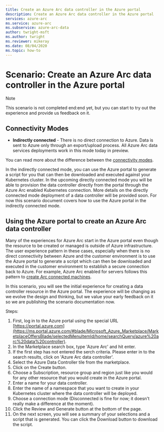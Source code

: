 ```yaml
---
title: Create an Azure Arc data controller in the Azure portal
description: Create an Azure Arc data controller in the Azure portal
services: azure-arc
ms.service: azure-arc
ms.subservice: azure-arc-data
author: twright-msft
ms.author: twright
ms.reviewer: mikeray
ms.date: 08/04/2020
ms.topic: how-to
---
```


# Scenario: Create an Azure Arc data controller in the Azure portal

> [!NOTE]
> This scenario is not completed end:end yet, but you can start to try out the experience and provide us feedback on it.

## Connectivity Modes

- **Indirectly connected** - There is no direct connection to Azure. Data is sent to Azure only through an export/upload process. All Azure Arc data services deployments work in this mode today in preview.

You can read more about the difference between the [connectivity modes](connectivity.md).

In the indirectly connected mode, you can use the Azure portal to generate a script for you that can then be downloaded and executed against your Kubernetes cluster. In the upcoming directly connected mode you will be able to provision the data controller directly from the portal through the Azure Arc enabled Kubernetes connection. More details on the directly connected mode deployment of a data controller will be provided soon. For now this scenario document covers how to use the Azure portal in the indirectly connected mode.

## Using the Azure portal to create an Azure Arc data controller

Many of the experiences for Azure Arc start in the Azure portal even though the resource to be created or managed is outside of Azure infrastructure. The user experience pattern in these cases, especially when there is no direct connectivity between Azure and the customer environment is to use the Azure portal to generate a script which can then be downloaded and executed in the customer environment to establish a secure connection back to Azure. For example, Azure Arc enabled for servers follows this pattern to [create Arc connected machines](/azure-arc/servers/onboard-portal).

In this scenario, you will see the initial experience for creating a data controller resource in the Azure portal. The experience will be changing as we evolve the design and thinking, but we value your early feedback on it so we are publishing the scenario documentation now.

Steps:

1. First, log in to the Azure portal using the special URL [https://portal.azure.com](https://ms.portal.azure.com/#blade/Microsoft_Azure_Marketplace/MarketplaceOffersBlade/selectedMenuItemId/home/searchQuery/azure%20arc%20data%20controller).
1. In the Marketplace search box, type 'Azure Arc' and hit enter. 
1. If the first step has not entered the serch criteria. Please enter in to the search results, click on 'Azure Arc data controller'.
1. Select the Azure Data Controller tile from the marketplace. 
1. Click on the Create button.
1. Choose a Subscription, resource group and region just like you would for any other resource that you would create in the Azure portal.
1. Enter a name for your data controller.
1. Enter the name of a namespace that you want to create in your Kubernetes cluster where the data controller will be deployed.
1. Choose a connection mode (Disconnected is fine for now; it doesn't really make a difference at the moment).
1. Click the Review and Generate button at the bottom of the page.
1. On the next screen, you will see a summary of your selections and a script that is generated.  You can click the Download button to download the script. 